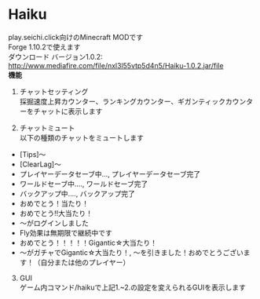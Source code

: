 # Haiku  
play.seichi.click向けのMinecraft MODです  
Forge 1.10.2で使えます  
ダウンロード バージョン1.0.2: <http://www.mediafire.com/file/nxl3l55vtp5d4n5/Haiku-1.0.2.jar/file>  
**機能**  
1. チャットセッティング  
採掘速度上昇カウンター、ランキングカウンター、ギガンティックカウンターをチャットに表示します  

2. チャットミュート  
以下の種類のチャットをミュートします
* [Tips]〜  
* [ClearLag]〜  
* プレイヤーデータセーブ中…, プレイヤーデータセーブ完了  
* ワールドセーブ中...., ワールドセーブ完了  
* バックアップ中...., バックアップ完了  
* おめでとう！当たり！  
* おめでとう‼︎大当たり！  
* 〜がログインしました  
* Fly効果は無期限で継続中です  
* おめでとう！！！！！Gigantic☆大当たり！  
* 〜がガチャでGigantic☆大当たり！, 〜を引きました！おめでとうございます！（自分または他のプレイヤー）  

3. GUI  
ゲーム内コマンド/haikuで上記1.~2.の設定を変えられるGUIを表示します
